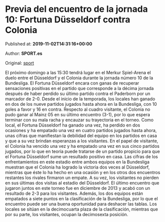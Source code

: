 
# Previa del encuentro de la jornada 10: Fortuna Düsseldorf contra Colonia

Published at: **2019-11-02T14:31:16+00:00**

Author: **SPORT.es**

Original: [sport](https://www.sport.es/es/noticias/bundesliga/previa-del-encuentro-de-la-jornada-10-fortuna-dusseldorf-contra-colonia-7711559)

El próximo domingo a las 15:30 tendrá lugar en el Merkur Spiel-Arena el duelo entre el Düsseldorf y el Colonia durante la jornada número 10 de la Bundesliga.
El Fortuna Düsseldorf encara con ganas de recuperar sensaciones positivas en el partido que corresponde a la décima jornada después de haber perdido su último partido contra el Paderborn por un marcador de 2-0. Desde el inicio de la temporada, los locales han ganado en dos de los nueve partidos jugados hasta ahora en la Bundesliga, con 10 goles a favor y 16 en contra.
Respecto al cuadro visitante, el Colonia no pudo ganar al Mainz 05 en su último encuentro (3-1), por lo que espera terminar con su mala racha y encauzar su trayectoria en el torneo.
Como local, el Fortuna Düsseldorf ha ganado una vez, ha perdido en dos ocasiones y ha empatado una vez en cuatro partidos jugados hasta ahora, unas cifras que manifiestan la debilidad del equipo en los partidos en casa y que a su vez brindan esperanzas a los visitantes. En el papel de visitante, el Colonia ha vencido una vez y ha empatado una vez en sus cinco partidos jugados, por lo que en teoría puede tratarse de un partido propicio para que el Fortuna Düsseldorf sume un resultado positivo en casa.
Las cifras de los enfrentamientos en este estadio entre ambos equipos en la Bundesliga muestran que el Colonia ha logrado la victoria dos veces al Düsseldorf, mientras que éste lo ha hecho en una ocasión y en los otros dos encuentros restantes los rivales firmaron un empate. A su vez, los visitantes no pierden en sus últimas dos visitas al estadio del Düsseldorf. El último encuentro que jugaron juntos en este torneo fue en diciembre de 2013 y acabó con un resultado de 2-3 para los visitantes.
Además, los dos equipos están empatados a siete puntos en la clasificación de la Bundesliga, por lo que el encuentro puede ser una buena oportunidad para deshacer las tablas. Los locales se sitúan en la decimocuarta plaza de la clasificación, mientras que por su parte, los visitantes, ocupan la decimosexta posición.
